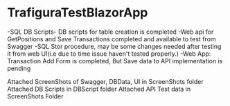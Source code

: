 # TrafiguraTestBlazorApp

-SQL DB Scripts- DB scripts for table creation is completed
-Web api for GetPositions and Save Transactions completed and available to test from Swagger
-SQL Stor procedure, may be some changes needed after testing it from web UI(i.e due to time issue haven't tested properly.)
-Web App: Transaction Add Form is completed, But Save data to API implementation is pending

Attached ScreenShots of Swagger, DBData, UI in ScreenShots folder
Attached DB Scripts in DBScript folder
Attached API Test data in ScreenShots Folder
